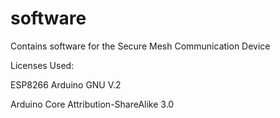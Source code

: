 # software
Contains software for the Secure Mesh Communication Device

Licenses Used:

ESP8266 Arduino           GNU V.2

Arduino Core              Attribution-ShareAlike 3.0
